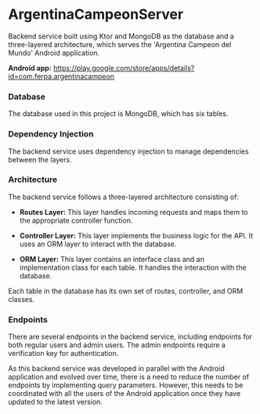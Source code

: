 # ArgentinaCampeonServer

Backend service built using Ktor and MongoDB as the database and a three-layered architecture, which serves the 'Argentina Campeon del Mundo' Android application.

__Android app:__ https://play.google.com/store/apps/details?id=com.ferpa.argentinacampeon

### Database
The database used in this project is MongoDB, which has six tables.

### Dependency Injection
The backend service uses dependency injection to manage dependencies between the layers.

### Architecture
The backend service follows a three-layered architecture consisting of:

* __Routes Layer:__ This layer handles incoming requests and maps them to the appropriate controller function.

* __Controller Layer:__ This layer implements the business logic for the API. It uses an ORM layer to interact with the database.

* __ORM Layer:__ This layer contains an interface class and an implementation class for each table. It handles the interaction with the database.

Each table in the database has its own set of routes, controller, and ORM classes.

### Endpoints
There are several endpoints in the backend service, including endpoints for both regular users and admin users. 
The admin endpoints require a verification key for authentication.

As this backend service was developed in parallel with the Android application and evolved over time, there is a need to reduce the number of 
endpoints by implementing query parameters. However, this needs to be coordinated with all the users of the Android application once they have 
updated to the latest version.
